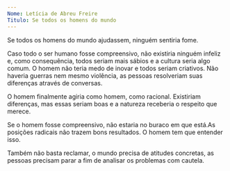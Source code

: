 ```yaml
---
Nome: Letícia de Abreu Freire
Titulo: Se todos os homens do mundo
---
```


Se todos os homens do mundo ajudassem, ninguém sentiria fome.

Caso todo o ser humano fosse compreensivo, não existiria ninguém infeliz e, como consequência, todos seriam mais sábios e a cultura seria algo comum. O homem não teria medo de inovar e todos seriam criativos. Não haveria guerras nem mesmo violência, as pessoas resolveriam suas diferenças através de conversas.

O homem finalmente agiria como homem, como racional. Existiriam diferenças, mas essas seriam boas e a natureza receberia o respeito que merece.

Se o homem fosse compreensivo, não estaria no buraco em que está.As posições radicais não trazem bons resultados. O homem tem que entender isso.

Também não basta reclamar, o mundo precisa de atitudes concretas, as pessoas precisam parar a fim de analisar os problemas com cautela.

